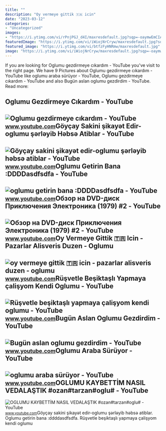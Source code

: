 ```yaml
---
title: ""
description: "Oy vermeye gittik 🇹🇷 icin"
date: "2023-03-12"
categories:
- "Uncategorized"
images:
- "https://i.ytimg.com/vi/rPnjPGJ_d4I/maxresdefault.jpg?sqp=-oaymwEmCIAKENAF8quKqQMa8AEB-AHIAYAC6AKKAgwIABABGFYgYChlMA8=&amp;rs=AOn4CLAL85cBoscFr1cf9SFB-tk8nxsoTg"
featuredImage: "https://i.ytimg.com/vi/iWiojNrCryw/maxresdefault.jpg?sqp=-oaymwEmCIAKENAF8quKqQMa8AEB-AGUA4AC0AWKAgwIABABGH8gGSggMA8=&amp;rs=AOn4CLA1YlOMtGlBVisFKymdq2-xU4s9dw"
featured_image: "https://i.ytimg.com/vi/btfzFyHNRmw/maxresdefault.jpg"
image: "https://i.ytimg.com/vi/iWiojNrCryw/maxresdefault.jpg?sqp=-oaymwEmCIAKENAF8quKqQMa8AEB-AGUA4AC0AWKAgwIABABGH8gGSggMA8=&amp;rs=AOn4CLA1YlOMtGlBVisFKymdq2-xU4s9dw"
---
```


If you are looking for Oglumu gezdirmeye cıkardım - YouTube you've visit to the right page. We have 9 Pictures about Oglumu gezdirmeye cıkardım - YouTube like oglumu araba sürüyor - YouTube, Oglumu gezdirmeye cıkardım - YouTube and also Bugün aslan oglumu gezdirdim - YouTube. Read more:

Oglumu Gezdirmeye Cıkardım - YouTube
------------------------------------

 ![Oglumu gezdirmeye cıkardım - YouTube](https://i.ytimg.com/vi/USmyRyM3j-k/maxres2.jpg?sqp=-oaymwEoCIAKENAF8quKqQMcGADwAQH4AZQDgALQBYoCDAgAEAEYfyAnKFMwDw==&rs=AOn4CLBIMAfUmRWsBhiKKYAJBFeLg6r6FQ) <small>www.youtube.com</small>Göyçay Sakini şikayət Edir-oglumu şərləyib Həbsə Atiblar - YouTube
------------------------------------------------------------------

 ![Göyçay sakini şikayət edir-oglumu şərləyib həbsə atiblar - YouTube](https://i.ytimg.com/vi/btfzFyHNRmw/maxresdefault.jpg) <small>www.youtube.com</small>Oglumu Getirin Bana :DDDDasdfsdfa - YouTube
-------------------------------------------

 ![oglumu getirin bana :DDDDasdfsdfa - YouTube](https://i.ytimg.com/vi/F5NejohYhms/maxresdefault.jpg) <small>www.youtube.com</small>Обзор на DVD-диск Приключения Электроника (1979) #2 - YouTube
-------------------------------------------------------------

 ![Обзор на DVD-диск Приключения Электроника (1979) #2 - YouTube](https://i.ytimg.com/vi/T_OgLUMU-Ps/maxresdefault.jpg?sqp=-oaymwEmCIAKENAF8quKqQMa8AEB-AH-CYAC0AWKAgwIABABGEMgRyhlMA8=&rs=AOn4CLC4iEyMLBhBNZfvBf5fSuwkZ0lSZQ) <small>www.youtube.com</small>Oy Vermeye Gittik 🇹🇷 Icin - Pazarlar Alisveris Duzen - Oglumu
-------------------------------------------------------------

 ![oy vermeye gittik 🇹🇷 icin - pazarlar alisveris duzen - oglumu](https://i.ytimg.com/vi/toBA3HEPZpU/maxresdefault.jpg) <small>www.youtube.com</small>Rüşvetle Beşiktaşlı Yapmaya çalişyom Kendi Oglumu - YouTube
-----------------------------------------------------------

 ![Rüşvetle beşiktaşlı yapmaya çalişyom kendi oglumu - YouTube](https://i.ytimg.com/vi/rPnjPGJ_d4I/maxresdefault.jpg?sqp=-oaymwEmCIAKENAF8quKqQMa8AEB-AHIAYAC6AKKAgwIABABGFYgYChlMA8=&rs=AOn4CLAL85cBoscFr1cf9SFB-tk8nxsoTg) <small>www.youtube.com</small>Bugün Aslan Oglumu Gezdirdim - YouTube
--------------------------------------

 ![Bugün aslan oglumu gezdirdim - YouTube](https://i.ytimg.com/vi/a0NqoZ8Ix_M/maxresdefault.jpg?sqp=-oaymwEmCIAKENAF8quKqQMa8AEB-AGUA4AC0AWKAgwIABABGFkgWShZMA8=&rs=AOn4CLBNA4GOd4sSNHhFh0qeBYnFhAbkvw) <small>www.youtube.com</small>Oglumu Araba Sürüyor - YouTube
------------------------------

 ![oglumu araba sürüyor - YouTube](https://i.ytimg.com/vi/iWiojNrCryw/maxresdefault.jpg?sqp=-oaymwEmCIAKENAF8quKqQMa8AEB-AGUA4AC0AWKAgwIABABGH8gGSggMA8=&rs=AOn4CLA1YlOMtGlBVisFKymdq2-xU4s9dw) <small>www.youtube.com</small>OGLUMU KAYBETTİM NASIL VEDALAŞTIK #ozan#tarzan#oglu# - YouTube
--------------------------------------------------------------

 ![OGLUMU KAYBETTİM NASIL VEDALAŞTIK #ozan#tarzan#oglu# - YouTube](https://i.ytimg.com/vi/IcSjWnLeCiM/maxresdefault.jpg?sqp=-oaymwEmCIAKENAF8quKqQMa8AEB-AH-CYAC0AWKAgwIABABGGUgZShlMA8=&rs=AOn4CLCi2An72BV5lm9fN80Ujip2LWbZkA) <small>www.youtube.com</small>Göyçay sakini şikayət edir-oglumu şərləyib həbsə atiblar. Oglumu getirin bana :ddddasdfsdfa. Rüşvetle beşiktaşlı yapmaya çalişyom kendi oglumu
